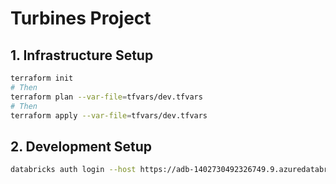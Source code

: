 # Turbines Project
## 1. Infrastructure Setup
```sh
terraform init
# Then
terraform plan --var-file=tfvars/dev.tfvars
# Then
terraform apply --var-file=tfvars/dev.tfvars
```

## 2. Development Setup
```sh
databricks auth login --host https://adb-1402730492326749.9.azuredatabricks.net
```